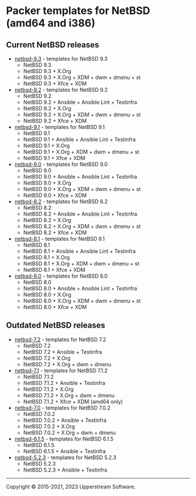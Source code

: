 # Packer templates for NetBSD (amd64 and i386)

## Current NetBSD releases

* [netbsd-9.3](netbsd-9.3/README.md) - templates for NetBSD 9.3
  * NetBSD 9.3
  * NetBSD 9.3 + X.Org
  * NetBSD 9.3 + X.Org + XDM + dwm + dmenu + st
  * NetBSD 9.3 + Xfce + XDM
* [netbsd-9.2](netbsd-9.2/README.md) - templates for NetBSD 9.2
  * NetBSD 9.2
  * NetBSD 9.2 + Ansible + Ansible Lint + Testinfra
  * NetBSD 9.2 + X.Org
  * NetBSD 9.2 + X.Org + XDM + dwm + dmenu + st
  * NetBSD 9.2 + Xfce + XDM
* [netbsd-9.1](netbsd-9.1/README.md) - templates for NetBSD 9.1
  * NetBSD 9.1
  * NetBSD 9.1 + Ansible + Ansible Lint + Testinfra
  * NetBSD 9.1 + X.Org
  * NetBSD 9.1 + X.Org + XDM + dwm + dmenu + st
  * NetBSD 9.1 + Xfce + XDM
* [netbsd-9.0](netbsd-9.0/README.md) - templates for NetBSD 9.0
  * NetBSD 9.0
  * NetBSD 9.0 + Ansible + Ansible Lint + Testinfra
  * NetBSD 9.0 + X.Org
  * NetBSD 9.0 + X.Org + XDM + dwm + dmenu + st
  * NetBSD 9.0 + Xfce + XDM
* [netbsd-8.2](netbsd-8.2/README.md) - templates for NetBSD 8.2
  * NetBSD 8.2
  * NetBSD 8.2 + Ansible + Ansible Lint + Testinfra
  * NetBSD 8.2 + X.Org
  * NetBSD 8.2 + X.Org + XDM + dwm + dmenu + st
  * NetBSD 8.2 + Xfce + XDM
* [netbsd-8.1](netbsd-8.1/README.md) - templates for NetBSD 8.1
  * NetBSD 8.1
  * NetBSD 8.1 + Ansible + Ansible Lint + Testinfra
  * NetBSD 8.1 + X.Org
  * NetBSD 8.1 + X.Org + XDM + dwm + dmenu + st
  * NetBSD 8.1 + Xfce + XDM
* [netbsd-8.0](netbsd-8.0/README.md) - templates for NetBSD 8.0
  * NetBSD 8.0
  * NetBSD 8.0 + Ansible + Ansible Lint + Testinfra
  * NetBSD 8.0 + X.Org
  * NetBSD 8.0 + X.Org + XDM + dwm + dmenu + st
  * NetBSD 8.0 + Xfce + XDM

## Outdated NetBSD releases

* [netbsd-7.2](netbsd-7.2/README.md) - templates for NetBSD 7.2
  * NetBSD 7.2
  * NetBSD 7.2 + Ansible + Testinfra
  * NetBSD 7.2 + X.Org
  * NetBSD 7.2 + X.Org + dwm + dmenu
* [netbsd-7.1](netbsd-7.1/README.md) - templates for NetBSD 7.1.2
  * NetBSD 7.1.2
  * NetBSD 7.1.2 + Ansible + Testinfra
  * NetBSD 7.1.2 + X.Org
  * NetBSD 7.1.2 + X.Org + dwm + dmenu
  * NetBSD 7.1.2 + Xfce + XDM (amd64 only)
* [netbsd-7.0](netbsd-7.0/README.md) - templates for NetBSD 7.0.2
  * NetBSD 7.0.2
  * NetBSD 7.0.2 + Ansible + Testinfra
  * NetBSD 7.0.2 + X.Org
  * NetBSD 7.0.2 + X.Org + dwm + dmenu
* [netbsd-6.1.5](netbsd-6.1.5/README.md) - templates for NetBSD 6.1.5
  * NetBSD 6.1.5
  * NetBSD 6.1.5 + Ansible + Testinfra
* [netbsd-5.2.3](netbsd-5.2.3/README.md) - templates for NetBSD 5.2.3
  * NetBSD 5.2.3
  * NetBSD 5.2.3 + Ansible + Testinfra

- - -

Copyright &copy; 2015-2021, 2023 Upperstream Software.
